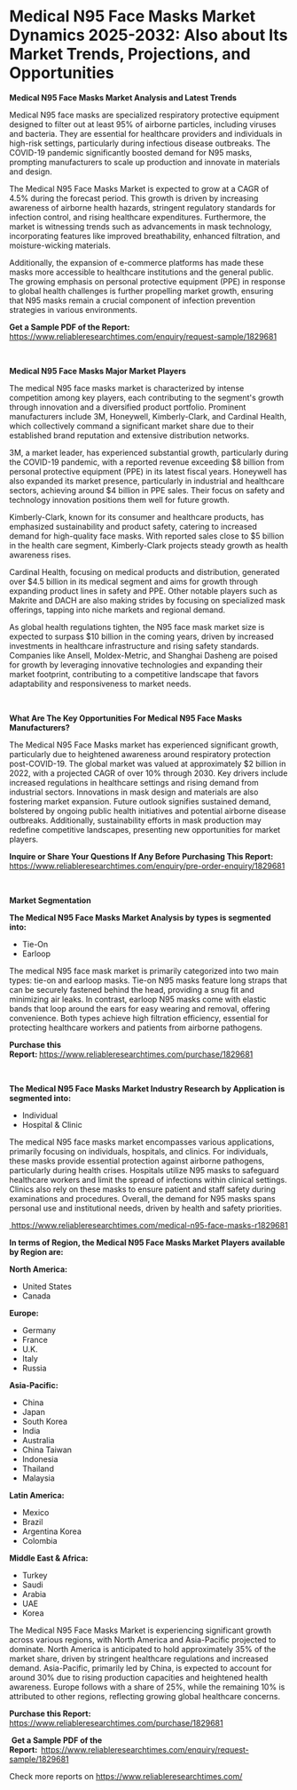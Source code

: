 <p><h1>Medical N95 Face Masks Market Dynamics 2025-2032: Also about Its Market Trends, Projections, and Opportunities</h1></p><p><strong>Medical N95 Face Masks Market Analysis and Latest Trends</strong></p>
<p><p>Medical N95 face masks are specialized respiratory protective equipment designed to filter out at least 95% of airborne particles, including viruses and bacteria. They are essential for healthcare providers and individuals in high-risk settings, particularly during infectious disease outbreaks. The COVID-19 pandemic significantly boosted demand for N95 masks, prompting manufacturers to scale up production and innovate in materials and design.</p><p>The Medical N95 Face Masks Market is expected to grow at a CAGR of 4.5% during the forecast period. This growth is driven by increasing awareness of airborne health hazards, stringent regulatory standards for infection control, and rising healthcare expenditures. Furthermore, the market is witnessing trends such as advancements in mask technology, incorporating features like improved breathability, enhanced filtration, and moisture-wicking materials. </p><p>Additionally, the expansion of e-commerce platforms has made these masks more accessible to healthcare institutions and the general public. The growing emphasis on personal protective equipment (PPE) in response to global health challenges is further propelling market growth, ensuring that N95 masks remain a crucial component of infection prevention strategies in various environments.</p></p>
<p><strong>Get a Sample PDF of the Report:&nbsp;</strong> <a href="https://www.reliableresearchtimes.com/enquiry/request-sample/1829681?utm_campaign=2993&utm_medium=2&utm_source=Github&utm_content=ia&utm_term=05032025&utm_id=medical-n95-face-masks">https://www.reliableresearchtimes.com/enquiry/request-sample/1829681</a></p>
<p>&nbsp;</p>
<p><strong>Medical N95 Face Masks Major Market Players</strong></p>
<p><p>The medical N95 face masks market is characterized by intense competition among key players, each contributing to the segment's growth through innovation and a diversified product portfolio. Prominent manufacturers include 3M, Honeywell, Kimberly-Clark, and Cardinal Health, which collectively command a significant market share due to their established brand reputation and extensive distribution networks.</p><p>3M, a market leader, has experienced substantial growth, particularly during the COVID-19 pandemic, with a reported revenue exceeding $8 billion from personal protective equipment (PPE) in its latest fiscal years. Honeywell has also expanded its market presence, particularly in industrial and healthcare sectors, achieving around $4 billion in PPE sales. Their focus on safety and technology innovation positions them well for future growth.</p><p>Kimberly-Clark, known for its consumer and healthcare products, has emphasized sustainability and product safety, catering to increased demand for high-quality face masks. With reported sales close to $5 billion in the health care segment, Kimberly-Clark projects steady growth as health awareness rises.</p><p>Cardinal Health, focusing on medical products and distribution, generated over $4.5 billion in its medical segment and aims for growth through expanding product lines in safety and PPE. Other notable players such as Makrite and DACH are also making strides by focusing on specialized mask offerings, tapping into niche markets and regional demand.</p><p>As global health regulations tighten, the N95 face mask market size is expected to surpass $10 billion in the coming years, driven by increased investments in healthcare infrastructure and rising safety standards. Companies like Ansell, Moldex-Metric, and Shanghai Dasheng are poised for growth by leveraging innovative technologies and expanding their market footprint, contributing to a competitive landscape that favors adaptability and responsiveness to market needs.</p></p>
<p>&nbsp;</p>
<p><strong>What Are The Key Opportunities For Medical N95 Face Masks Manufacturers?</strong></p>
<p><p>The Medical N95 Face Masks market has experienced significant growth, particularly due to heightened awareness around respiratory protection post-COVID-19. The global market was valued at approximately $2 billion in 2022, with a projected CAGR of over 10% through 2030. Key drivers include increased regulations in healthcare settings and rising demand from industrial sectors. Innovations in mask design and materials are also fostering market expansion. Future outlook signifies sustained demand, bolstered by ongoing public health initiatives and potential airborne disease outbreaks. Additionally, sustainability efforts in mask production may redefine competitive landscapes, presenting new opportunities for market players.</p></p>
<p><strong>Inquire or Share Your Questions If Any Before Purchasing This Report:</strong> <a href="https://www.reliableresearchtimes.com/enquiry/pre-order-enquiry/1829681?utm_campaign=2993&utm_medium=2&utm_source=Github&utm_content=ia&utm_term=05032025&utm_id=medical-n95-face-masks">https://www.reliableresearchtimes.com/enquiry/pre-order-enquiry/1829681</a></p>
<p>&nbsp;</p>
<p><strong>Market Segmentation</strong></p>
<p><strong>The Medical N95 Face Masks Market Analysis by types is segmented into:</strong></p>
<p><ul><li>Tie-On</li><li>Earloop</li></ul></p>
<p><p>The medical N95 face mask market is primarily categorized into two main types: tie-on and earloop masks. Tie-on N95 masks feature long straps that can be securely fastened behind the head, providing a snug fit and minimizing air leaks. In contrast, earloop N95 masks come with elastic bands that loop around the ears for easy wearing and removal, offering convenience. Both types achieve high filtration efficiency, essential for protecting healthcare workers and patients from airborne pathogens.</p></p>
<p><strong>Purchase this Report:&nbsp;</strong><a href="https://www.reliableresearchtimes.com/purchase/1829681?utm_campaign=2993&utm_medium=2&utm_source=Github&utm_content=ia&utm_term=05032025&utm_id=medical-n95-face-masks">https://www.reliableresearchtimes.com/purchase/1829681</a></p>
<p>&nbsp;</p>
<p><strong>The Medical N95 Face Masks Market Industry Research by Application is segmented into:</strong></p>
<p><ul><li>Individual</li><li>Hospital & Clinic</li></ul></p>
<p><p>The medical N95 face masks market encompasses various applications, primarily focusing on individuals, hospitals, and clinics. For individuals, these masks provide essential protection against airborne pathogens, particularly during health crises. Hospitals utilize N95 masks to safeguard healthcare workers and limit the spread of infections within clinical settings. Clinics also rely on these masks to ensure patient and staff safety during examinations and procedures. Overall, the demand for N95 masks spans personal use and institutional needs, driven by health and safety priorities.</p></p>
<p><a href="https://www.reliableresearchtimes.com/medical-n95-face-masks-r1829681?utm_campaign=2993&utm_medium=2&utm_source=Github&utm_content=ia&utm_term=05032025&utm_id=medical-n95-face-masks">&nbsp;https://www.reliableresearchtimes.com/medical-n95-face-masks-r1829681</a></p>
<p><strong>In terms of Region, the Medical N95 Face Masks Market Players available by Region are:</strong></p>
<p>
    <p> <strong> North America: </strong>
        <ul>
            <li>United States</li>
            <li>Canada</li>
        </ul>
        </p> 
    <p> <strong> Europe: </strong>
        <ul>
            <li>Germany</li>
            <li>France</li>
            <li>U.K.</li>
            <li>Italy</li>
            <li>Russia</li>
        </ul>
        </p> 
    <p> <strong> Asia-Pacific: </strong>
        <ul>
            <li>China</li>
            <li>Japan</li>
            <li>South Korea</li>
            <li>India</li>
            <li>Australia</li>
            <li>China Taiwan</li>
            <li>Indonesia</li>
            <li>Thailand</li>
            <li>Malaysia</li>
        </ul>
        </p> 
    <p> <strong> Latin America: </strong>
        <ul>
            <li>Mexico</li>
            <li>Brazil</li>
            <li>Argentina Korea</li>
            <li>Colombia</li>
        </ul>
        </p> 
    <p> <strong> Middle East & Africa: </strong>
        <ul>
            <li>Turkey</li>
            <li>Saudi</li>
            <li>Arabia</li>
            <li>UAE</li>
            <li>Korea</li>
        </ul>
    </p>
    </p>
<p><p>The Medical N95 Face Masks Market is experiencing significant growth across various regions, with North America and Asia-Pacific projected to dominate. North America is anticipated to hold approximately 35% of the market share, driven by stringent healthcare regulations and increased demand. Asia-Pacific, primarily led by China, is expected to account for around 30% due to rising production capacities and heightened health awareness. Europe follows with a share of 25%, while the remaining 10% is attributed to other regions, reflecting growing global healthcare concerns.</p></p>
<p><strong>Purchase this Report: </strong><a href="https://www.reliableresearchtimes.com/purchase/1829681?utm_campaign=2993&utm_medium=2&utm_source=Github&utm_content=ia&utm_term=05032025&utm_id=medical-n95-face-masks">https://www.reliableresearchtimes.com/purchase/1829681</a></p>
<p>&nbsp;<strong>Get a Sample PDF of the Report:&nbsp;&nbsp;</strong><a href="https://www.reliableresearchtimes.com/enquiry/request-sample/1829681?utm_campaign=2993&utm_medium=2&utm_source=Github&utm_content=ia&utm_term=05032025&utm_id=medical-n95-face-masks">https://www.reliableresearchtimes.com/enquiry/request-sample/1829681</a></p>
<p><strong></strong></p>
<p>Check more reports on <a href="https://www.reliableresearchtimes.com/?utm_campaign=2993&utm_medium=2&utm_source=Github&utm_content=ia&utm_term=05032025&utm_id=medical-n95-face-masks">https://www.reliableresearchtimes.com/</a></p>